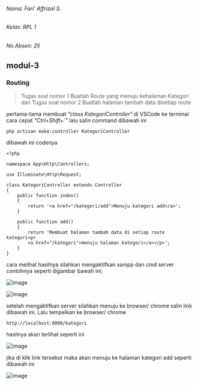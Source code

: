 ###### Nama: Fari' Affrizal S.
###### Kelas: RPL 1
###### No.Absen: 25
## modul-3
### Routing

>Tugas soal nomor 1 Buatlah Route yang menuju kehalaman Kategori dan
>Tugas soal nomor 2 Buatlah halaman tambah data disetiap route

pertama-tama membuat *"class KategoriController"* di VSCode ke terminal cara cepat *"Ctrl+Shift+`"* lalu salin command dibawah ini

```
php artisan make:controller KategoriController
```

dibawah ini codenya
```
<?php

namespace App\Http\Controllers;

use Illuminate\Http\Request;

class KategoriController extends Controller
{
    public function index()
    {
        return '<a href="/kategori/add">Menuju kategori add</a>';
    }

    public function add()
    {
        return 'Membuat halaman tambah data di setiap route kategori<p>
        <a href="/kategori">menuju halaman kategori</a></p>';
    }
}

```
cara melihat hasilnya silahkan mengaktifkan xampp dan cmd server contohnya seperti digambar bawah ini;

![image](https://user-images.githubusercontent.com/109929687/182095743-8aa2f45b-32ec-4faa-858e-963ee0767f61.png)

![image](https://user-images.githubusercontent.com/109929687/182095439-ca7fa233-ba2c-4648-a7e8-f846da6c4a47.png)

setelah mengaktifkan server silahkan menuju ke browser/ chrome salin link dibawah ini. Lalu tempelkan ke browser/ chrome
```
http://localhost:8000/kategori
```
hasilnya akan terlihat seperti ini

![image](https://user-images.githubusercontent.com/109929687/182098433-f06fafe1-0b9d-4524-8fa5-f50140e38458.png)

jika di klik link tersebut maka akan menuju ke halaman kategori add seperti dibawah ini

![image](https://user-images.githubusercontent.com/109929687/182098997-7308cfb1-79f6-40f8-a502-d5c490e16389.png)
